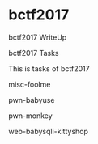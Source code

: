 # bctf2017
bctf2017 WriteUp

bctf2017 Tasks

This is tasks of bctf2017

misc-foolme

pwn-babyuse

pwn-monkey

web-babysqli-kittyshop
